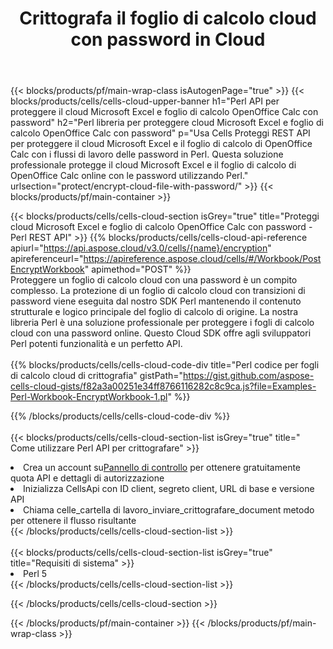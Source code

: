 ﻿---
title:  Crittografa il foglio di calcolo cloud con password in Cloud
description: API cloud e SDK per proteggere Microsoft Excel e OpenOffice Calc. Crittografa il foglio di calcolo cloud con password tramite Cells Cloud API. L'SDK supporta i tipi di linguaggi di sviluppo. Includono Android, C#, Go, Java, NodeJS, Perl, PHP, Python, Ruby e swift.
url: /it/perl/protect/encrypt-cloud-file-with-password/
---
{{< blocks/products/pf/main-wrap-class isAutogenPage="true" >}}
{{< blocks/products/cells/cells-cloud-upper-banner h1="Perl API per proteggere il cloud Microsoft Excel e foglio di calcolo OpenOffice Calc con password" h2="Perl libreria per proteggere cloud Microsoft Excel e foglio di calcolo OpenOffice Calc con password" p="Usa Cells Proteggi REST API per proteggere il cloud Microsoft Excel e il foglio di calcolo di OpenOffice Calc con i flussi di lavoro delle password in Perl. Questa soluzione professionale protegge il cloud Microsoft Excel e il foglio di calcolo di OpenOffice Calc online con le password utilizzando Perl." urlsection="protect/encrypt-cloud-file-with-password/" >}}
{{< blocks/products/pf/main-container >}}

{{< blocks/products/cells/cells-cloud-section isGrey="true" title="Proteggi cloud Microsoft Excel e foglio di calcolo OpenOffice Calc con password - Perl REST API" >}}
{{% blocks/products/cells/cells-cloud-api-reference apiurl="https://api.aspose.cloud/v3.0/cells/{name}/encryption" apireferenceurl="https://apireference.aspose.cloud/cells/#/Workbook/PostEncryptWorkbook" apimethod="POST" %}}
<br/>
Proteggere un foglio di calcolo cloud con una password è un compito complesso. La protezione di un foglio di calcolo cloud con transizioni di password viene eseguita dal nostro SDK Perl mantenendo il contenuto strutturale e logico principale del foglio di calcolo di origine. La nostra libreria Perl è una soluzione professionale per proteggere i fogli di calcolo cloud con una password online. Questo Cloud SDK offre agli sviluppatori Perl potenti funzionalità e un perfetto API.
<br/>
<br/>
{{% blocks/products/cells/cells-cloud-code-div title="Perl codice per fogli di calcolo cloud di crittografia" gistPath="https://gist.github.com/aspose-cells-cloud-gists/f82a3a00251e34ff8766116282c8c9ca.js?file=Examples-Perl-Workbook-EncryptWorkbook-1.pl" %}}
  
{{% /blocks/products/cells/cells-cloud-code-div %}}
<br/>
<br/>
{{< blocks/products/cells/cells-cloud-section-list isGrey="true" title=" Come utilizzare Perl API per crittografare" >}}
<li> Crea un account su<a href="https://dashboard.aspose.cloud/">Pannello di controllo</a> per ottenere gratuitamente quota API e dettagli di autorizzazione</li>
<li>Inizializza CellsApi con ID client, segreto client, URL di base e versione API</li>
<li>Chiama celle_cartella di lavoro_inviare_crittografare_document metodo per ottenere il flusso risultante</li>
{{< /blocks/products/cells/cells-cloud-section-list >}}
<br/>
<br/>
{{< blocks/products/cells/cells-cloud-section-list isGrey="true" title="Requisiti di sistema" >}}
<li>Perl 5</li>
{{< /blocks/products/cells/cells-cloud-section-list >}}

{{< /blocks/products/cells/cells-cloud-section >}}

{{< /blocks/products/pf/main-container >}}
{{< /blocks/products/pf/main-wrap-class >}}
